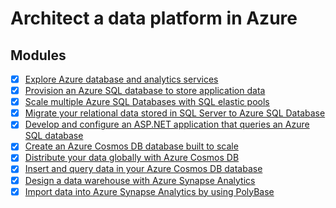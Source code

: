 # Architect a data platform in Azure


## Modules

- [x] [Explore Azure database and analytics services](https://docs.microsoft.com/en-us/learn/modules/azure-database-fundamentals/)
- [x] [Provision an Azure SQL database to store application data](https://docs.microsoft.com/en-us/learn/modules/provision-azure-sql-db/)
- [x] [Scale multiple Azure SQL Databases with SQL elastic pools](https://docs.microsoft.com/en-us/learn/modules/scale-sql-databases-elastic-pools/)
- [x] [Migrate your relational data stored in SQL Server to Azure SQL Database](https://docs.microsoft.com/en-us/learn/modules/migrate-sql-server-relational-data/)
- [x] [Develop and configure an ASP.NET application that queries an Azure SQL database](https://docs.microsoft.com/en-us/learn/modules/develop-app-that-queries-azure-sql/)
- [x] [Create an Azure Cosmos DB database built to scale](https://docs.microsoft.com/en-us/learn/modules/create-cosmos-db-for-scale/)
- [x] [Distribute your data globally with Azure Cosmos DB](https://docs.microsoft.com/en-us/learn/modules/distribute-data-globally-with-cosmos-db/)
- [x] [Insert and query data in your Azure Cosmos DB database](https://docs.microsoft.com/en-us/learn/modules/access-data-with-cosmos-db-and-sql-api/)
- [x] [Design a data warehouse with Azure Synapse Analytics](https://docs.microsoft.com/en-us/learn/modules/design-azure-sql-data-warehouse/)
- [x] [Import data into Azure Synapse Analytics by using PolyBase](https://docs.microsoft.com/en-us/learn/modules/import-data-into-asdw-with-polybase/)
